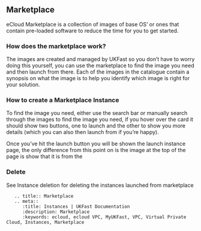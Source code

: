 ## Marketplace
eCloud Marketplace is a collection of images of base OS’ or ones that contain pre-loaded software to reduce the time for you to get started. 

### How does the marketplace work?
The images are created and managed by UKFast so you don’t have to worry doing this yourself, you can use the marketplace to find the image you need and then launch from there. Each of the images in the catalogue contain a synopsis on what the image is to help you identify which image is right for your solution.

### How to create a Marketplace Instance
To find the image you need, either use the search bar or manually search through the images to find the image you need, if you hover over the card it should show two buttons, one to launch and the other to show you more details (which you can also then launch from if you’re happy). 

Once you’ve hit the launch button you will be shown the launch instance page, the only difference from this point on is the image at the top of the page is show that it is from the 

### Delete
See Instance deletion for deleting the instances launched from marketplace


```eval_rst
   .. title:: Marketplace
   .. meta::
      :title: Instances | UKFast Documentation
      :description: Marketplace
      :keywords: ecloud, ecloud VPC, MyUKFast, VPC, Virtual Private Cloud, Instances, Marketplace
```